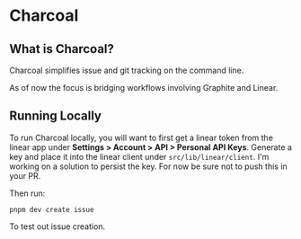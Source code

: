 # Charcoal

## What is Charcoal?

Charcoal simplifies issue and git tracking on the command line.

As of now the focus is bridging workflows involving Graphite and Linear.

## Running Locally

To run Charcoal locally, you will want to first get a linear token from the linear app under **Settings > Account > API > Personal API Keys**. Generate a key and place it into the linear client under `src/lib/linear/client`. I'm working on a solution to persist the key. For now be sure not to push this in your PR.

Then run:

```
pnpm dev create issue
```

To test out issue creation.

